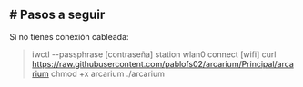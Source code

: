 ## # Pasos a seguir
Si no tienes conexión cableada:
> iwctl --passphrase [contraseña] station wlan0 connect [wifi]
> curl https://raw.githubusercontent.com/pablofs02/arcarium/Principal/arcarium
> chmod +x arcarium
> ./arcarium
